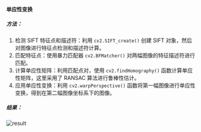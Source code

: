 #### 单应性变换

##### 方法：

1. 检测 SIFT 特征点和描述符：利用 `cv2.SIFT_create()` 创建 SIFT 对象，然后对图像进行特征点检测和描述符计算。
2. 匹配特征点：使用暴力匹配器 `cv2.BFMatcher()` 对两幅图像的特征描述符进行匹配。
3. 计算单应性矩阵：利用匹配点对，使用 `cv2.findHomography()` 函数计算单应性矩阵，这里采用了 RANSAC 算法进行鲁棒性估计。
4. 应用单应性变换：利用 `cv2.warpPerspective()` 函数将第一幅图像进行单应性变换，得到在第二幅图像坐标系下的图像。

##### 结果：

![result](C:\my\works\计算机视觉实践-练习\计算机视觉实践-练习4\result.png)